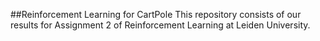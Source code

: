 ##Reinforcement Learning for CartPole
This repository consists of our results for Assignment 2 of Reinforcement Learning at Leiden University.
